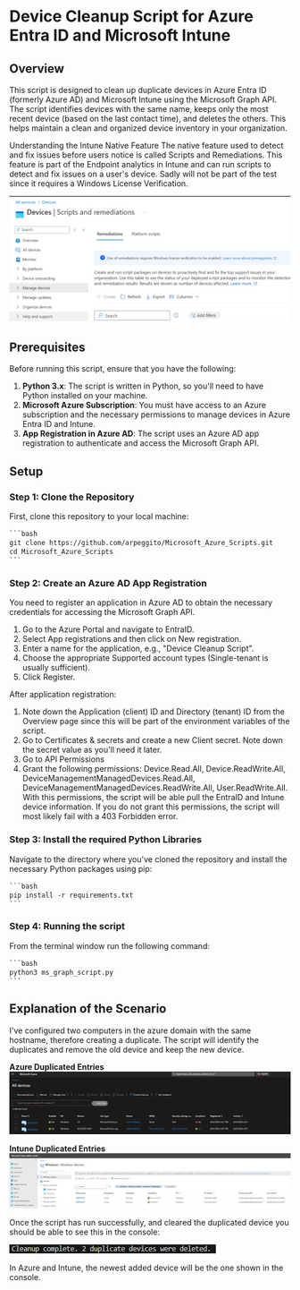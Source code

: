 # Device Cleanup Script for Azure Entra ID and Microsoft Intune

## Overview

This script is designed to clean up duplicate devices in Azure Entra ID (formerly Azure AD) and Microsoft Intune using the Microsoft Graph API. The script identifies devices with the same name, keeps only the most recent device (based on the last contact time), and deletes the others. This helps maintain a clean and organized device inventory in your organization.


Understanding the Intune Native Feature
The native feature used to detect and fix issues before users notice is called Scripts and Remediations. This feature is part of the Endpoint analytics in Intune and can run scripts to detect and fix issues on a user's device. Sadly will not be part of the test since it requires a Windows License Verification.

![alt text](image.png)

## Prerequisites

Before running this script, ensure that you have the following:

1. **Python 3.x**: The script is written in Python, so you'll need to have Python installed on your machine.
2. **Microsoft Azure Subscription**: You must have access to an Azure subscription and the necessary permissions to manage devices in Azure Entra ID and Intune.
3. **App Registration in Azure AD**: The script uses an Azure AD app registration to authenticate and access the Microsoft Graph API.

## Setup

### Step 1: Clone the Repository

First, clone this repository to your local machine:

    ```bash
    git clone https://github.com/arpeggito/Microsoft_Azure_Scripts.git
    cd Microsoft_Azure_Scripts
    ```

### Step 2: Create an Azure AD App Registration

You need to register an application in Azure AD to obtain the necessary credentials for accessing the Microsoft Graph API.

1. Go to the Azure Portal and navigate to EntraID.
2. Select App registrations and then click on New registration.
3. Enter a name for the application, e.g., "Device Cleanup Script".
4. Choose the appropriate Supported account types (Single-tenant is usually sufficient).
5. Click Register.

After application registration:
1. Note down the Application (client) ID and Directory (tenant) ID from the Overview page since this will be part of the environment variables of the script.
2. Go to Certificates & secrets and create a new Client secret. Note down the secret value as you'll need it later.
3. Go to API Permissions
4. Grant the following permissions: Device.Read.All, Device.ReadWrite.All, DeviceManagementManagedDevices.Read.All, DeviceManagementManagedDevices.ReadWrite.All, 
User.ReadWrite.All. With this permissions, the script will be able pull the EntraID and Intune device information. If you do not grant this permissions, the script will most likely fail with a 403 Forbidden error.

### Step 3: Install the required Python Libraries
Navigate to the directory where you've cloned the repository and install the necessary Python packages using pip:

    ```bash
    pip install -r requirements.txt
    ```

### Step 4: Running the script

From the terminal window run the following command:

    ```bash
    python3 ms_graph_script.py
    ```

## Explanation of the Scenario

I've configured two computers in the azure domain with the same hostname, therefore creating a duplicate. The script will identify the duplicates and remove the old device and keep the new device.

**Azure Duplicated Entries**
![alt text](Entra_ID_Duplicated.png)

**Intune Duplicated Entries**
![alt text](Intune_duplicated_entries.png)

Once the script has run successfully, and cleared the duplicated device you should be able to see this in the console:

![alt text](<Screenshot 2024-08-23 212751.png>)

In Azure and Intune, the newest added device will be the one shown in the console.